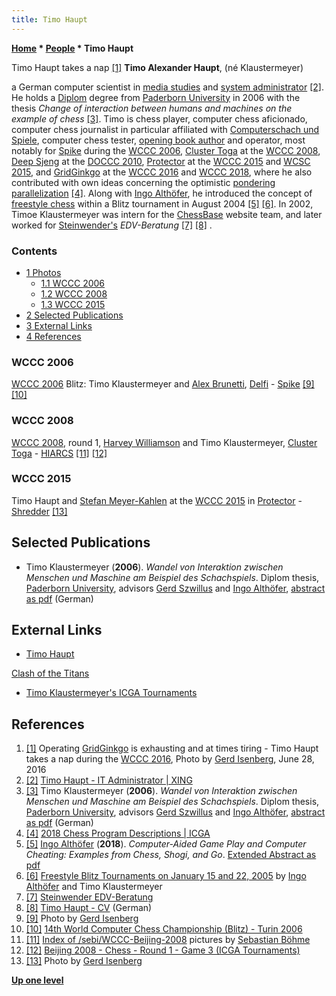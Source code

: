 ```yaml
---
title: Timo Haupt
---
```

**[Home](Home "Home") \* [People](People "People") \* Timo Haupt**



 [](File:TimoHaupts2016.JPG) Timo Haupt takes a nap <a id="cite-note-1" href="#cite-ref-1">[1]</a> 
**Timo Alexander Haupt**, (né Klaustermeyer)  

a German computer scientist in [media studies](https://en.wikipedia.org/wiki/Media_studies) and [system administrator](https://en.wikipedia.org/wiki/System_administrator) <a id="cite-note-2" href="#cite-ref-2">[2]</a>. He holds a [Diplom](https://en.wikipedia.org/wiki/Diplom) degree from [Paderborn University](Paderborn_University "Paderborn University") in 2006 with the thesis *Change of interaction between humans and machines on the example of chess* <a id="cite-note-3" href="#cite-ref-3">[3]</a>. 
Timo is chess player, computer chess aficionado, computer chess journalist in particular affiliated with [Computerschach und Spiele](Computerschach_und_Spiele "Computerschach und Spiele"), 
computer chess tester, [opening book author](Category:Opening_Book_Author "Category:Opening Book Author") and operator, most notably for [Spike](Spike "Spike") during the [WCCC 2006](WCCC_2006 "WCCC 2006"), [Cluster Toga](Cluster_Toga "Cluster Toga") at the [WCCC 2008](WCCC_2008 "WCCC 2008"), [Deep Sjeng](Deep_Sjeng "Deep Sjeng") at the [DOCCC 2010](DOCCC_2010 "DOCCC 2010"), [Protector](Protector "Protector") at the [WCCC 2015](WCCC_2015 "WCCC 2015") and [WCSC 2015](WCSC_2015 "WCSC 2015"), and [GridGinkgo](GridGinkgo "GridGinkgo") at the [WCCC 2016](WCCC_2016 "WCCC 2016") and [WCCC 2018](WCCC_2018 "WCCC 2018"), where he also contributed with own ideas concerning the optimistic [pondering](Pondering "Pondering") [parallelization](Parallel_Search "Parallel Search") <a id="cite-note-4" href="#cite-ref-4">[4]</a>.
Along with [Ingo Althöfer](Ingo_Alth%C3%B6fer "Ingo Althöfer"), he introduced the concept of [freestyle chess](https://en.wikipedia.org/wiki/Advanced_Chess) within a Blitz tournament in August 2004 <a id="cite-note-5" href="#cite-ref-5">[5]</a> <a id="cite-note-6" href="#cite-ref-6">[6]</a>.
In 2002, Timoe Klaustermeyer was intern for the [ChessBase](ChessBase "ChessBase") website team, and later worked for [Steinwender's](Dieter_Steinwender "Dieter Steinwender") *EDV-Beratung* <a id="cite-note-7" href="#cite-ref-7">[7]</a> <a id="cite-note-8" href="#cite-ref-8">[8]</a> . 



### Contents


* [1 Photos](#photos)
	+ [1.1 WCCC 2006](#wccc-2006)
	+ [1.2 WCCC 2008](#wccc-2008)
	+ [1.3 WCCC 2015](#wccc-2015)
* [2 Selected Publications](#selected-publications)
* [3 External Links](#external-links)
* [4 References](#references)






### WCCC 2006


 [](File:TimoAlexWCCC2006.JPG) 
[WCCC 2006](WCCC_2006 "WCCC 2006") Blitz: Timo Klaustermeyer and [Alex Brunetti](Alex_Brunetti "Alex Brunetti"), [Delfi](Delfi "Delfi") - [Spike](Spike "Spike") <a id="cite-note-9" href="#cite-ref-9">[9]</a> <a id="cite-note-10" href="#cite-ref-10">[10]</a>



### WCCC 2008


 [](http://www.czyzewski.org/sebi/WCCC-Beijing-2008/) 
[WCCC 2008](WCCC_2008 "WCCC 2008"), round 1, [Harvey Williamson](Harvey_Williamson "Harvey Williamson") and Timo Klaustermeyer, [Cluster Toga](Cluster_Toga "Cluster Toga") - [HIARCS](HIARCS "HIARCS") <a id="cite-note-11" href="#cite-ref-11">[11]</a> <a id="cite-note-12" href="#cite-ref-12">[12]</a>



### WCCC 2015


 [](File:ProtectorShredderWCCC2015.JPG) 
Timo Haupt and [Stefan Meyer-Kahlen](Stefan_Meyer-Kahlen "Stefan Meyer-Kahlen") at the [WCCC 2015](WCCC_2015 "WCCC 2015") in [Protector](Protector "Protector") - [Shredder](Shredder "Shredder") <a id="cite-note-13" href="#cite-ref-13">[13]</a>



## Selected Publications


* Timo Klaustermeyer (**2006**). *Wandel von Interaktion zwischen Menschen und Maschine am Beispiel des Schachspiels*. Diplom thesis, [Paderborn University](Paderborn_University "Paderborn University"), advisors [Gerd Szwillus](https://dblp.uni-trier.de/pers/hd/s/Szwillus:Gerd) and [Ingo Althöfer](Ingo_Alth%C3%B6fer "Ingo Althöfer"), [abstract as pdf](http://www.team-oh.de/files/Abstract%20Diplomarbeit.pdf) (German)


## External Links


* [Timo Haupt](http://www.team-oh.de/)


 [Clash of the Titans](http://www.team-oh.de/Computerschach/Clash.htm)
* [Timo Klaustermeyer's ICGA Tournaments](https://www.game-ai-forum.org/icga-tournaments/person.php?id=593)


## References


1. <a id="cite-ref-1" href="#cite-note-1">[1]</a> Operating [GridGinkgo](GridGinkgo "GridGinkgo") is exhausting and at times tiring - Timo Haupt takes a nap during the [WCCC 2016](WCCC_2016 "WCCC 2016"), Photo by [Gerd Isenberg](Gerd_Isenberg "Gerd Isenberg"), ‎June 28, ‎2016
2. <a id="cite-ref-2" href="#cite-note-2">[2]</a> [Timo Haupt - IT Administrator | XING](https://www.xing.com/profile/Timo_Haupt3)
3. <a id="cite-ref-3" href="#cite-note-3">[3]</a> Timo Klaustermeyer (**2006**). *Wandel von Interaktion zwischen Menschen und Maschine am Beispiel des Schachspiels*. Diplom thesis, [Paderborn University](Paderborn_University "Paderborn University"), advisors [Gerd Szwillus](https://dblp.uni-trier.de/pers/hd/s/Szwillus:Gerd) and [Ingo Althöfer](Ingo_Alth%C3%B6fer "Ingo Althöfer"), [abstract as pdf](http://www.team-oh.de/files/Abstract%20Diplomarbeit.pdf) (German)
4. <a id="cite-ref-4" href="#cite-note-4">[4]</a> [2018 Chess Program Descriptions | ICGA](https://icga.org/?page_id=2429)
5. <a id="cite-ref-5" href="#cite-note-5">[5]</a> [Ingo Althöfer](Ingo_Alth%C3%B6fer "Ingo Althöfer") (**2018**). *Computer-Aided Game Play and Computer Cheating: Examples from Chess, Shogi, and Go*. [Extended Abstract as pdf](https://www.uni-trier.de/fileadmin/fb4/prof/BWL/FIN/Veranstaltungen/pisa-althofer-12.pdf)
6. <a id="cite-ref-6" href="#cite-note-6">[6]</a> [Freestyle Blitz Tournaments on January 15 and 22, 2005](http://www.team-oh.de/FreestyleBlitz/Rules.htm) by [Ingo Althöfer](Ingo_Alth%C3%B6fer "Ingo Althöfer") and Timo Klaustermeyer
7. <a id="cite-ref-7" href="#cite-note-7">[7]</a> [Steinwender EDV-Beratung](http://www.steinwender.de/cms/front_content.php)
8. <a id="cite-ref-8" href="#cite-note-8">[8]</a> [Timo Haupt - CV](http://www.team-oh.de/Lebenslauf.htm) (German)
9. <a id="cite-ref-9" href="#cite-note-9">[9]</a> Photo by [Gerd Isenberg](Gerd_Isenberg "Gerd Isenberg")
10. <a id="cite-ref-10" href="#cite-note-10">[10]</a> [14th World Computer Chess Championship (Blitz) - Turin 2006](https://www.game-ai-forum.org/icga-tournaments/tournament.php?id=17)
11. <a id="cite-ref-11" href="#cite-note-11">[11]</a> [Index of /sebi/WCCC-Beijing-2008](http://www.czyzewski.org/sebi/WCCC-Beijing-2008/) pictures by [Sebastian Böhme](Sebastian_B%C3%B6hme "Sebastian Böhme")
12. <a id="cite-ref-12" href="#cite-note-12">[12]</a> [Beijing 2008 - Chess - Round 1 - Game 3 (ICGA Tournaments)](https://www.game-ai-forum.org/icga-tournaments/round.php?tournament=178&round=1&id=3)
13. <a id="cite-ref-13" href="#cite-note-13">[13]</a> Photo by [Gerd Isenberg](Gerd_Isenberg "Gerd Isenberg")

**[Up one level](People "People")**







 
